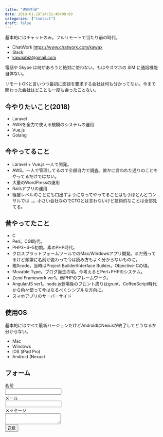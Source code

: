 ```yaml
---
title: "連絡手段"
date: 2018-01-29T14:51:40+09:00
categories: ["Contact"]
draft: false
---
```


基本的にはチャットのみ。フルリモートで当たり前の時代。

- ChatWork https://www.chatwork.com/kawax
- Slack
- kawaxbiz@gmail.com

電話や Skype は何があろうと絶対に使わない。もはやスマホの SIM に通話機能自体ない。

リモートOKと言いつつ最初に面談を要求する会社は何も分かってない。今まで関わった会社はどことも一度も会ったことない。

## 今やりたいこと(2018)
- Laravel
- AWSを全力で使える規模のシステムの運用
- Vue.js
- Golang

## 今やってること
- Laravel + Vue.js 一人で開発。
- AWS。一人で管理してるので全部自力で調査。誰かに言われた通りのことをやってるだけではない。
- 大量のWordPressの運用
- Railsアプリの運用
- 経営レベルのことにも口出すようになってやってることはもうほとんどコンサルでは…。小さい会社なのでCTOとは言わないけど技術的なことは全部見てる。

## 昔やってたこと
- C
- Perl。CGI時代。
- PHP3~4~5初期。素のPHP時代。
- クロスプラットフォームツールでのMac/Windowsアプリ開発。まだ残ってるけど頻繁に名前が変わって今は読み方もよく分からないものに。
- 現Xcode。当時はProject Builder/Interface Builder。Objective-Cの頃。
- Movable Type。ブログ誕生の頃。今考えるとPerl+PHPのシステム。
- Zend Framework ver1。他PHPのフレームワーク。
- AngularJS ver1。node.js登場後のフロント周りはgrunt、CoffeeScript時代から色々使って今はなるべくシンプルな方向に。
- スマホアプリのサーバーサイド

## 使用OS
基本的にはすべて最新バージョンだけどAndroidはNexusが終了してどうなるか分からない。

- Mac
- Windows
- iOS (iPad Pro)
- Android (Nexus)

## フォーム
<form name="contact" netlify>
  <div class="field">
    <label class="label">名前</label>
    <div class="control">
      <input name="name" class="input" type="text" required>
    </div>
  </div>

  <div class="field">
    <label class="label">メール</label>
    <div class="control">
      <input name="email" class="input" type="email" required>
    </div>
  </div>

  <div class="field">
    <label class="label">メッセージ</label>
    <div class="control">
      <textarea name="message" class="textarea" required></textarea>
    </div>
  </div>
  
  <div class="field">
    <div class="control">
        <button class="button is-primary">送信</button>
    </div>
  </div>

</form>
